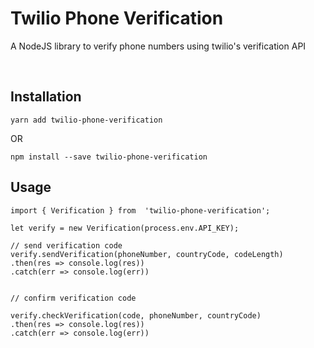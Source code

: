 # Twilio Phone Verification

A NodeJS library to verify phone numbers using twilio's verification API

&nbsp;

## Installation

`yarn add twilio-phone-verification`

OR

`npm install --save twilio-phone-verification`    


## Usage

```   
import { Verification } from  'twilio-phone-verification';

let verify = new Verification(process.env.API_KEY);

// send verification code
verify.sendVerification(phoneNumber, countryCode, codeLength)
.then(res => console.log(res))
.catch(err => console.log(err))


// confirm verification code

verify.checkVerification(code, phoneNumber, countryCode)
.then(res => console.log(res))
.catch(err => console.log(err))

```
